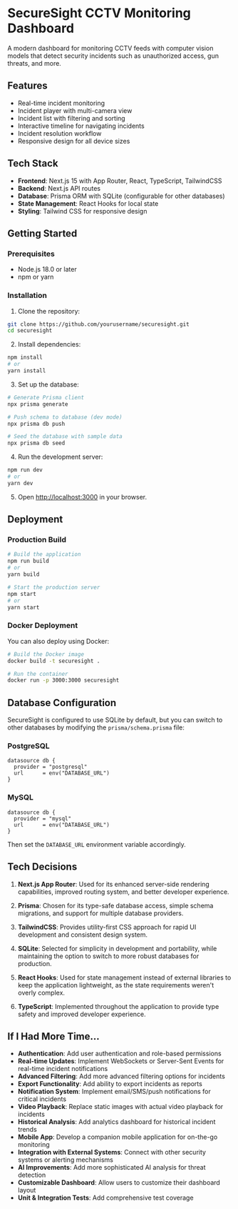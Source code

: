 # SecureSight CCTV Monitoring Dashboard

A modern dashboard for monitoring CCTV feeds with computer vision models that detect security incidents such as unauthorized access, gun threats, and more.

## Features

- Real-time incident monitoring
- Incident player with multi-camera view
- Incident list with filtering and sorting
- Interactive timeline for navigating incidents
- Incident resolution workflow
- Responsive design for all device sizes

## Tech Stack

- **Frontend**: Next.js 15 with App Router, React, TypeScript, TailwindCSS
- **Backend**: Next.js API routes
- **Database**: Prisma ORM with SQLite (configurable for other databases)
- **State Management**: React Hooks for local state
- **Styling**: Tailwind CSS for responsive design

## Getting Started

### Prerequisites

- Node.js 18.0 or later
- npm or yarn

### Installation

1. Clone the repository:

```bash
git clone https://github.com/yourusername/securesight.git
cd securesight
```

2. Install dependencies:

```bash
npm install
# or
yarn install
```

3. Set up the database:

```bash
# Generate Prisma client
npx prisma generate

# Push schema to database (dev mode)
npx prisma db push

# Seed the database with sample data
npx prisma db seed
```

4. Run the development server:

```bash
npm run dev
# or
yarn dev
```

5. Open [http://localhost:3000](http://localhost:3000) in your browser.

## Deployment

### Production Build

```bash
# Build the application
npm run build
# or
yarn build

# Start the production server
npm start
# or
yarn start
```

### Docker Deployment

You can also deploy using Docker:

```bash
# Build the Docker image
docker build -t securesight .

# Run the container
docker run -p 3000:3000 securesight
```

## Database Configuration

SecureSight is configured to use SQLite by default, but you can switch to other databases by modifying the `prisma/schema.prisma` file:

### PostgreSQL

```prisma
datasource db {
  provider = "postgresql"
  url      = env("DATABASE_URL")
}
```

### MySQL

```prisma
datasource db {
  provider = "mysql"
  url      = env("DATABASE_URL")
}
```

Then set the `DATABASE_URL` environment variable accordingly.

## Tech Decisions

1. **Next.js App Router**: Used for its enhanced server-side rendering capabilities, improved routing system, and better developer experience.

2. **Prisma**: Chosen for its type-safe database access, simple schema migrations, and support for multiple database providers.

3. **TailwindCSS**: Provides utility-first CSS approach for rapid UI development and consistent design system.

4. **SQLite**: Selected for simplicity in development and portability, while maintaining the option to switch to more robust databases for production.

5. **React Hooks**: Used for state management instead of external libraries to keep the application lightweight, as the state requirements weren't overly complex.

6. **TypeScript**: Implemented throughout the application to provide type safety and improved developer experience.

## If I Had More Time...

- **Authentication**: Add user authentication and role-based permissions
- **Real-time Updates**: Implement WebSockets or Server-Sent Events for real-time incident notifications
- **Advanced Filtering**: Add more advanced filtering options for incidents
- **Export Functionality**: Add ability to export incidents as reports
- **Notification System**: Implement email/SMS/push notifications for critical incidents
- **Video Playback**: Replace static images with actual video playback for incidents
- **Historical Analysis**: Add analytics dashboard for historical incident trends
- **Mobile App**: Develop a companion mobile application for on-the-go monitoring
- **Integration with External Systems**: Connect with other security systems or alerting mechanisms
- **AI Improvements**: Add more sophisticated AI analysis for threat detection
- **Customizable Dashboard**: Allow users to customize their dashboard layout
- **Unit & Integration Tests**: Add comprehensive test coverage
